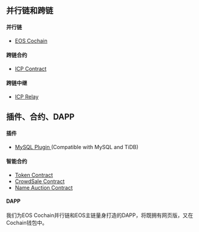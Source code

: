 ## 并行链和跨链

#### 并行链

- <a href="https://github.com/eoscochain/eoscochain" target="_blank">EOS Cochain <i class="fab fa-github"></i></a>

#### 跨链合约

- <a href="https://github.com/eoscochain/eos-contracts/tree/master/icp" target="_blank">ICP Contract <i class="fab fa-github"></i></a>

#### 跨链中继

- <a href="https://github.com/eoscochain/eos-relay" target="_blank">ICP Relay <i class="fab fa-github"></i></a>

## 插件、合约、DAPP

#### 插件

- <a href="https://github.com/eoscochain/eoscochain/tree/develop/plugins/mysql_db_plugin" target="_blank">MySQL Plugin <i class="fab fa-github"></i></a> (Compatible with MySQL and TiDB)

#### 智能合约

- <a href="https://github.com/eoscochain/eos-contracts/tree/master/token" target="_blank">Token Contract <i class="fab fa-github"></i></a>
- <a href="https://github.com/eoscochain/eos-contracts/tree/master/crowdsale" target="_blank">CrowdSale Contract <i class="fab fa-github"></i></a>
- <a href="https://github.com/eoscochain/eos-contracts/tree/master/nameauction" target="_blank">Name Auction Contract <i class="fab fa-github"></i></a>

#### DAPP

我们为EOS Cochain并行链和EOS主链量身打造的DAPP，将既拥有网页版，又在Cochain钱包中。
